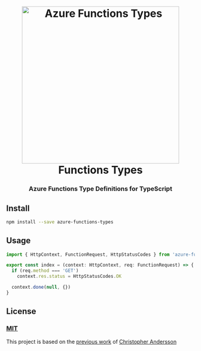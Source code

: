 <h1 align="center">
  <img alt="Azure Functions Types"
    src="https://rawgit.com/kube/azure-functions-types/master/logo.svg"
    width=420 />
  <br />
  Functions Types
</h1>

<h3 align="center">Azure Functions Type Definitions for TypeScript</h3>


## Install

```sh
npm install --save azure-functions-types
```


## Usage

```ts
import { HttpContext, FunctionRequest, HttpStatusCodes } from 'azure-functions-types'

export const index = (context: HttpContext, req: FunctionRequest) => {
  if (req.method === 'GET')
    context.res.status = HttpStatusCodes.OK

  context.done(null, {})
}
```


## License

### [MIT](LICENSE)

This project is based on the [previous work](https://github.com/christopheranderson/azure-functions-typescript) of [Christopher Andersson](https://github.com/christopheranderson)
